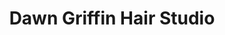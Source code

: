 ---
title: "Dawn Griffin Hair Studio"
url: /llanelli/dawn-griffin-hair-studio/
shop: hairdresser
---
